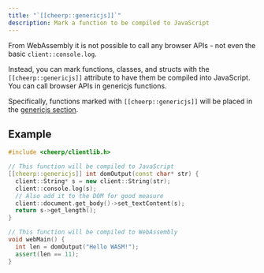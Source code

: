 ```yaml
---
title: "`[[cheerp::genericjs]]`"
description: Mark a function to be compiled to JavaScript
---
```


From WebAssembly it is not possible to call any browser APIs - not even the basic `client::console.log`.

Instead, you can mark functions, classes, and structs with the `[[cheerp::genericjs]]` attribute to have them be compiled into JavaScript. You can call browser APIs in genericjs functions.

Specifically, functions marked with `[[cheerp::genericjs]]` will be placed in the [genericjs section](/cheerp/explanation/sections).

## Example

```cpp
#include <cheerp/clientlib.h>

// This function will be compiled to JavaScript
[[cheerp::genericjs]] int domOutput(const char* str) {
  client::String* s = new client::String(str);
  client::console.log(s);
  // Also add it to the DOM for good measure
  client::document.get_body()->set_textContent(s);
  return s->get_length();
}

// This function will be compiled to WebAssembly
void webMain() {
  int len = domOutput("Hello WASM!");
  assert(len == 11);
}
```
